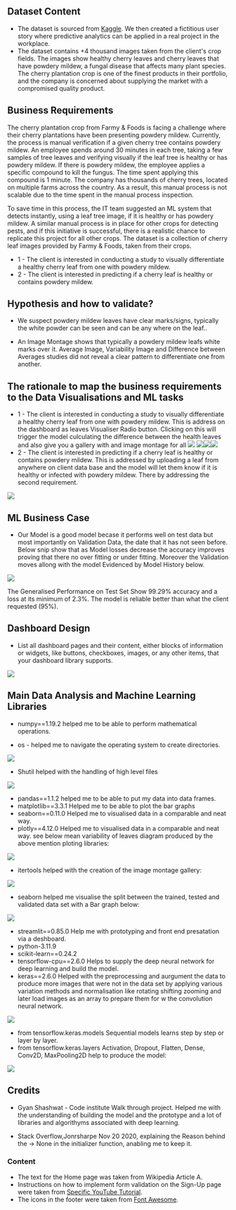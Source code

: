 ## Dataset Content
* The dataset is sourced from [Kaggle](https://www.kaggle.com/codeinstitute/cherry-leaves). We then created a fictitious user story where predictive analytics can be applied in a real project in the workplace.
* The dataset contains +4 thousand images taken from the client's crop fields. The images show healthy cherry leaves and cherry leaves that have powdery mildew, a fungal disease that affects many plant species. The cherry plantation crop is one of the finest products in their portfolio, and the company is concerned about supplying the market with a compromised quality product.



## Business Requirements
The cherry plantation crop from Farmy & Foods is facing a challenge where their cherry plantations have been presenting powdery mildew. Currently, the process is manual verification if a given cherry tree contains powdery mildew. An employee spends around 30 minutes in each tree, taking a few samples of tree leaves and verifying visually if the leaf tree is healthy or has powdery mildew. If there is powdery mildew, the employee applies a specific compound to kill the fungus. The time spent applying this compound is 1 minute.  The company has thousands of cherry trees, located on multiple farms across the country. As a result, this manual process is not scalable due to the time spent in the manual process inspection.

To save time in this process, the IT team suggested an ML system that detects instantly, using a leaf tree image, if it is healthy or has powdery mildew. A similar manual process is in place for other crops for detecting pests, and if this initiative is successful, there is a realistic chance to replicate this project for all other crops. The dataset is a collection of cherry leaf images provided by Farmy & Foods, taken from their crops.


* 1 - The client is interested in conducting a study to visually differentiate a healthy cherry leaf from one with powdery mildew.
* 2 - The client is interested in predicting if a cherry leaf is healthy or contains powdery mildew.


## Hypothesis and how to validate?
* We suspect powdery mildew leaves have clear marks/signs, typically the white powder can be seen and can be any where on the leaf..

* An Image Montage shows that typically a powdery mildew leafs white marks over it. Average Image, Variability Image and Difference between Averages studies did not reveal a clear pattern to differentiate one from another.


## The rationale to map the business requirements to the Data Visualisations and ML tasks
* 1 - The client is interested in conducting a study to visually differentiate a healthy cherry leaf from one with powdery mildew.
This is address on the dashboard as leaves Visualiser Radio button. Clicking on this will trigger the model culculating the difference between the health leaves and also give you a gallery with and image montage for all
<img src="media/Visualizer.PNG"> <img src="media/averagedifference.PNG"><img src="media/Difference.PNG"><img src="media/Montagedashboard.PNG">
* 2 - The client is interested in predicting if a cherry leaf is healthy or contains powdery mildew. This is addressed by uploading a leaf from anywhere on client data base and the model will let them know if it is healthy or infected with powdery mildew. There by addressing the second requirement.
<img src="media/Requirement.PNG">



## ML Business Case
* Our Model is a good model becase it performs well on test data but most importantly on Validation Data, the date that it has not seen before.  Below snip show that as Model losses decrease the accuracy improves proving that there no over fitting or under fitting. Moreover the Validation moves allong with the model Evidenced by Model History below.

<img src="media/Business Case.PNG">

The Generalised Performance on Test Set Show 99.29% accuracy and a loss at its minimum of 2.3%.  The model is reliable better than what the client requested (95%).

## Dashboard Design
* List all dashboard pages and their content, either blocks of information or widgets, like buttons, checkboxes, images, or any other items, that your dashboard library supports.

<img src="media/streamlitdashboard.PNG">




## Main Data Analysis and Machine Learning Libraries

* numpy==1.19.2 helped me to be able to perform mathematical operations.

* os - helped me to navigate the operating system to create directories.
<img src="media/osdirectory.png">

* Shutil helped with the handling of high level files 
<img src="media/shutil.PNG">

* pandas==1.1.2  helped me to be able to put my data into data frames.
* matplotlib==3.3.1 Helped me to be able to plot the bar graphs 
* seaborn==0.11.0 Helped me to visualised data in a comparable and neat way.
* plotly==4.12.0 Helped me to visualised data in a comparable and neat way.
see below mean variability of leaves diagram produced by the above mention ploting libraries:
<img src="media/plots.PNG">

* itertools helped with the creation of the image montage gallery:
<img src="media/montage.PNG">

* seaborn helped me visualise the split between the trained, tested and validated data set with a Bar graph below:
<img src="media/seaborn.PNG">

* streamlit==0.85.0 Help me with prototyping and front end presatation via a deshboard.
* python-3.11.9
* scikit-learn==0.24.2
* tensorflow-cpu==2.6.0 Helps to supply the deep neural network for deep learning and build the model.
* keras==2.6.0 Helped with the preprocessing and aurgument the data to produce more images that were not in the data set by applying various variation methods and 
normalisation like rotating shifting zooming and later load images as an array to prepare them for w the convolution neural network.
<img src="media/aurgumented.PNG">

* from tensorflow.keras.models  Sequential models learns step by step or layer by layer.
* from tensorflow.keras.layers  Activation, Dropout, Flatten, Dense, Conv2D, MaxPooling2D help to produce the model:
<img src="media/model.PNG">



## Credits 

* Gyan Shashwat - Code institute Walk through project. Helped me with the understanding of building the model and the prototype and a lot of libraries and algorithyms associated with deep learning.

* Stack Overflow,Jonrsharpe Nov 20 2020, explaining the Reason behind the -> None in the initializer function, anabling me to keep it.

### Content 

- The text for the Home page was taken from Wikipedia Article A.
- Instructions on how to implement form validation on the Sign-Up page were taken from [Specific YouTube Tutorial](https://www.youtube.com/).
- The icons in the footer were taken from [Font Awesome](https://fontawesome.com/).





